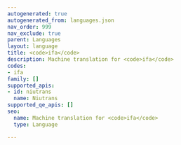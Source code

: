 ```yaml
---
autogenerated: true
autogenerated_from: languages.json
nav_order: 999
nav_exclude: true
parent: Languages
layout: language
title: <code>ifa</code>
description: Machine translation for <code>ifa</code>
codes:
- ifa
family: []
supported_apis:
- id: niutrans
  name: Niutrans
supported_qe_apis: []
seo:
  name: Machine translation for <code>ifa</code>
  type: Language

---
```


